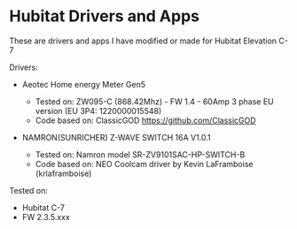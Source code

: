 # Hubitat Drivers and Apps
These are drivers and apps I have modified or made for Hubitat Elevation C-7

Drivers:
 - Aeotec Home energy Meter Gen5 
    - Tested on: ZW095-C (868.42Mhz) - FW 1.4 - 60Amp 3 phase EU version (EU 3P4: 1220000015548)
    - Code based on: ClassicGOD https://github.com/ClassicGOD
    
 - NAMRON(SUNRICHER) Z-WAVE SWITCH 16A V1.0.1
    - Tested on: Namron model SR-ZV9101SAC-HP-SWITCH-B
    - Code based on: NEO Coolcam driver by Kevin LaFramboise (krlaframboise)
    

    

Tested on: 
 - Hubitat C-7
 - FW 2.3.5.xxx



